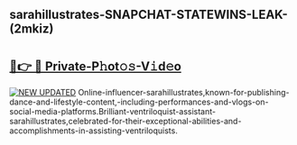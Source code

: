 ## sarahillustrates-SNAPCHAT-STATEWINS-LEAK-(2mkiz)


# <h2><a href="https://mediaupload.pro?-20M">🔗👉 🔴 Private-P𝚑ot𝚘𝚜-V𝚒d𝚎o</a></h2>

[![NEW UPDATED](https://i.imgur.com/0qMVB7G.gif)](https://mediaupload.pro?-20M)
Online-influencer-sarahillustrates,known-for-publishing-dance-and-lifestyle-content,-including-performances-and-vlogs-on-social-media-platforms.Brilliant-ventriloquist-assistant-sarahillustrates,celebrated-for-their-exceptional-abilities-and-accomplishments-in-assisting-ventriloquists.  
